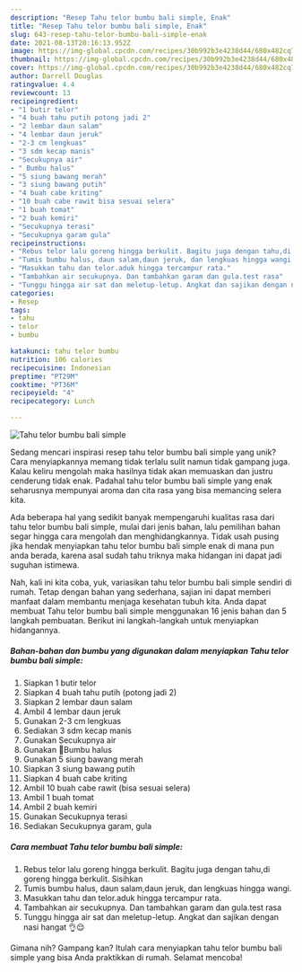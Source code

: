 ```yaml
---
description: "Resep Tahu telor bumbu bali simple, Enak"
title: "Resep Tahu telor bumbu bali simple, Enak"
slug: 643-resep-tahu-telor-bumbu-bali-simple-enak
date: 2021-08-13T20:16:13.952Z
image: https://img-global.cpcdn.com/recipes/30b992b3e4238d44/680x482cq70/tahu-telor-bumbu-bali-simple-foto-resep-utama.jpg
thumbnail: https://img-global.cpcdn.com/recipes/30b992b3e4238d44/680x482cq70/tahu-telor-bumbu-bali-simple-foto-resep-utama.jpg
cover: https://img-global.cpcdn.com/recipes/30b992b3e4238d44/680x482cq70/tahu-telor-bumbu-bali-simple-foto-resep-utama.jpg
author: Darrell Douglas
ratingvalue: 4.4
reviewcount: 13
recipeingredient:
- "1 butir telor"
- "4 buah tahu putih potong jadi 2"
- "2 lembar daun salam"
- "4 lembar daun jeruk"
- "2-3 cm lengkuas"
- "3 sdm kecap manis"
- "Secukupnya air"
- " Bumbu halus"
- "5 siung bawang merah"
- "3 siung bawang putih"
- "4 buah cabe kriting"
- "10 buah cabe rawit bisa sesuai selera"
- "1 buah tomat"
- "2 buah kemiri"
- "Secukupnya terasi"
- "Secukupnya garam gula"
recipeinstructions:
- "Rebus telor lalu goreng hingga berkulit. Bagitu juga dengan tahu,di goreng hingga berkulit. Sisihkan"
- "Tumis bumbu halus, daun salam,daun jeruk, dan lengkuas hingga wangi."
- "Masukkan tahu dan telor.aduk hingga tercampur rata."
- "Tambahkan air secukupnya. Dan tambahkan garam dan gula.test rasa"
- "Tunggu hingga air sat dan meletup-letup. Angkat dan sajikan dengan nasi hangat 👌😌"
categories:
- Resep
tags:
- tahu
- telor
- bumbu

katakunci: tahu telor bumbu 
nutrition: 106 calories
recipecuisine: Indonesian
preptime: "PT29M"
cooktime: "PT36M"
recipeyield: "4"
recipecategory: Lunch

---
```



![Tahu telor bumbu bali simple](https://img-global.cpcdn.com/recipes/30b992b3e4238d44/680x482cq70/tahu-telor-bumbu-bali-simple-foto-resep-utama.jpg)

Sedang mencari inspirasi resep tahu telor bumbu bali simple yang unik? Cara menyiapkannya memang tidak terlalu sulit namun tidak gampang juga. Kalau keliru mengolah maka hasilnya tidak akan memuaskan dan justru cenderung tidak enak. Padahal tahu telor bumbu bali simple yang enak seharusnya mempunyai aroma dan cita rasa yang bisa memancing selera kita.



Ada beberapa hal yang sedikit banyak mempengaruhi kualitas rasa dari tahu telor bumbu bali simple, mulai dari jenis bahan, lalu pemilihan bahan segar hingga cara mengolah dan menghidangkannya. Tidak usah pusing jika hendak menyiapkan tahu telor bumbu bali simple enak di mana pun anda berada, karena asal sudah tahu triknya maka hidangan ini dapat jadi suguhan istimewa.


Nah, kali ini kita coba, yuk, variasikan tahu telor bumbu bali simple sendiri di rumah. Tetap dengan bahan yang sederhana, sajian ini dapat memberi manfaat dalam membantu menjaga kesehatan tubuh kita. Anda dapat membuat Tahu telor bumbu bali simple menggunakan 16 jenis bahan dan 5 langkah pembuatan. Berikut ini langkah-langkah untuk menyiapkan hidangannya.

<!--inarticleads1-->

##### Bahan-bahan dan bumbu yang digunakan dalam menyiapkan Tahu telor bumbu bali simple:

1. Siapkan 1 butir telor
1. Siapkan 4 buah tahu putih (potong jadi 2)
1. Siapkan 2 lembar daun salam
1. Ambil 4 lembar daun jeruk
1. Gunakan 2-3 cm lengkuas
1. Sediakan 3 sdm kecap manis
1. Gunakan Secukupnya air
1. Gunakan  🔪Bumbu halus
1. Gunakan 5 siung bawang merah
1. Siapkan 3 siung bawang putih
1. Siapkan 4 buah cabe kriting
1. Ambil 10 buah cabe rawit (bisa sesuai selera)
1. Ambil 1 buah tomat
1. Ambil 2 buah kemiri
1. Gunakan Secukupnya terasi
1. Sediakan Secukupnya garam, gula




<!--inarticleads2-->

##### Cara membuat Tahu telor bumbu bali simple:

1. Rebus telor lalu goreng hingga berkulit. Bagitu juga dengan tahu,di goreng hingga berkulit. Sisihkan
1. Tumis bumbu halus, daun salam,daun jeruk, dan lengkuas hingga wangi.
1. Masukkan tahu dan telor.aduk hingga tercampur rata.
1. Tambahkan air secukupnya. Dan tambahkan garam dan gula.test rasa
1. Tunggu hingga air sat dan meletup-letup. Angkat dan sajikan dengan nasi hangat 👌😌




Gimana nih? Gampang kan? Itulah cara menyiapkan tahu telor bumbu bali simple yang bisa Anda praktikkan di rumah. Selamat mencoba!
